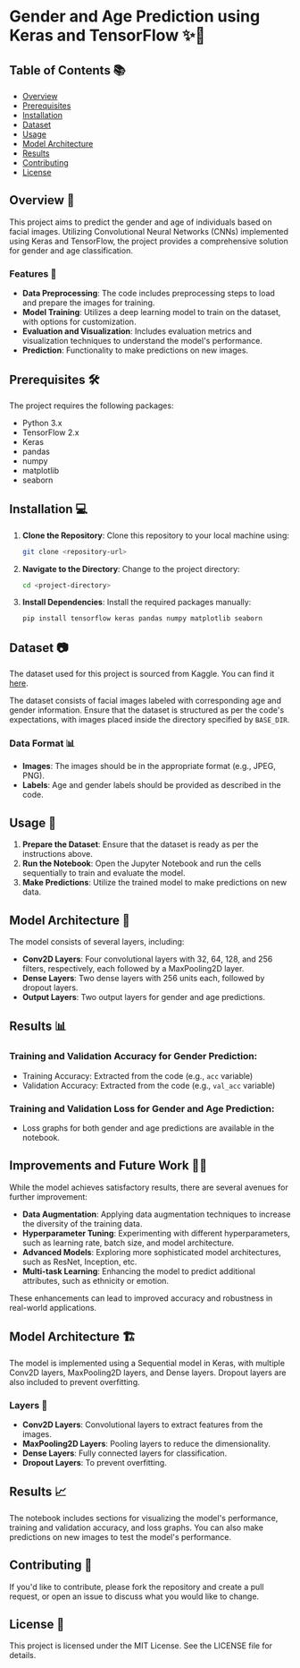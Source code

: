 # Gender and Age Prediction using Keras and TensorFlow ✨🔮

## Table of Contents 📚

-   [Overview](https://chat.openai.com/?model=text-davinci-002-render-sha#overview)
-   [Prerequisites](https://chat.openai.com/?model=text-davinci-002-render-sha#prerequisites)
-   [Installation](https://chat.openai.com/?model=text-davinci-002-render-sha#installation)
-   [Dataset](https://chat.openai.com/?model=text-davinci-002-render-sha#dataset)
-   [Usage](https://chat.openai.com/?model=text-davinci-002-render-sha#usage)
-   [Model Architecture](https://chat.openai.com/?model=text-davinci-002-render-sha#model-architecture)
-   [Results](https://chat.openai.com/?model=text-davinci-002-render-sha#results)
-   [Contributing](https://chat.openai.com/?model=text-davinci-002-render-sha#contributing)
-   [License](https://chat.openai.com/?model=text-davinci-002-render-sha#license)

## Overview 🌟

This project aims to predict the gender and age of individuals based on facial images. Utilizing Convolutional Neural Networks (CNNs) implemented using Keras and TensorFlow, the project provides a comprehensive solution for gender and age classification.

### Features 🌈

-   **Data Preprocessing**: The code includes preprocessing steps to load and prepare the images for training.
-   **Model Training**: Utilizes a deep learning model to train on the dataset, with options for customization.
-   **Evaluation and Visualization**: Includes evaluation metrics and visualization techniques to understand the model's performance.
-   **Prediction**: Functionality to make predictions on new images.

## Prerequisites 🛠️

The project requires the following packages:

-   Python 3.x
-   TensorFlow 2.x
-   Keras
-   pandas
-   numpy
-   matplotlib
-   seaborn


## Installation 💻

1.  **Clone the Repository**: Clone this repository to your local machine using:
    
    ```bash
	git clone <repository-url>
	```
    
2.  **Navigate to the Directory**: Change to the project directory:
    
	```bash
	cd <project-directory>
	```
    
3.  **Install Dependencies**: Install the required packages manually:
    
	```bash
	pip install tensorflow keras pandas numpy matplotlib seaborn
	```
    

## Dataset 📷

The dataset used for this project is sourced from Kaggle. You can find it [here](https://www.kaggle.com/datasets/jangedoo/utkface-new).

The dataset consists of facial images labeled with corresponding age and gender information. Ensure that the dataset is structured as per the code's expectations, with images placed inside the directory specified by `BASE_DIR`.

### Data Format 📊

-   **Images**: The images should be in the appropriate format (e.g., JPEG, PNG).
-   **Labels**: Age and gender labels should be provided as described in the code.

## Usage 🚀

1.  **Prepare the Dataset**: Ensure that the dataset is ready as per the instructions above.
2.  **Run the Notebook**: Open the Jupyter Notebook and run the cells sequentially to train and evaluate the model.
3.  **Make Predictions**: Utilize the trained model to make predictions on new data.

## Model Architecture 🧠

The model consists of several layers, including:

-   **Conv2D Layers**: Four convolutional layers with 32, 64, 128, and 256 filters, respectively, each followed by a MaxPooling2D layer.
-   **Dense Layers**: Two dense layers with 256 units each, followed by dropout layers.
-   **Output Layers**: Two output layers for gender and age predictions.

## Results 📊

### Training and Validation Accuracy for Gender Prediction:

-   Training Accuracy: Extracted from the code (e.g., `acc` variable)
-   Validation Accuracy: Extracted from the code (e.g., `val_acc` variable)

### Training and Validation Loss for Gender and Age Prediction:

-   Loss graphs for both gender and age predictions are available in the notebook.

## Improvements and Future Work 🚀🔮

While the model achieves satisfactory results, there are several avenues for further improvement:

-   **Data Augmentation**: Applying data augmentation techniques to increase the diversity of the training data.
-   **Hyperparameter Tuning**: Experimenting with different hyperparameters, such as learning rate, batch size, and model architecture.
-   **Advanced Models**: Exploring more sophisticated model architectures, such as ResNet, Inception, etc.
-   **Multi-task Learning**: Enhancing the model to predict additional attributes, such as ethnicity or emotion.

These enhancements can lead to improved accuracy and robustness in real-world applications.

## Model Architecture 🏗️

The model is implemented using a Sequential model in Keras, with multiple Conv2D layers, MaxPooling2D layers, and Dense layers. Dropout layers are also included to prevent overfitting.

### Layers 🌈

-   **Conv2D Layers**: Convolutional layers to extract features from the images.
-   **MaxPooling2D Layers**: Pooling layers to reduce the dimensionality.
-   **Dense Layers**: Fully connected layers for classification.
-   **Dropout Layers**: To prevent overfitting.

## Results 📈

The notebook includes sections for visualizing the model's performance, training and validation accuracy, and loss graphs. You can also make predictions on new images to test the model's performance.

## Contributing 🤝

If you'd like to contribute, please fork the repository and create a pull request, or open an issue to discuss what you would like to change.

## License 📜

This project is licensed under the MIT License. See the LICENSE file for details.
